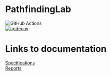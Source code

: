 # PathfindingLab
![GitHub Actions](https://github.com/NuiS4ncE/SeaTurtle/workflows/Java%20CI%20with%20Gradle/badge.svg) </br>
[![codecov](https://codecov.io/gh/NuiS4ncE/SeaTurtle/branch/main/graph/badge.svg?token=Q60VYB8G3A)](https://codecov.io/gh/NuiS4ncE/SeaTurtle)


# Links to documentation 

[Specifications](https://github.com/NuiS4ncE/PathfindingLab/blob/master/documentation/specifications.md)
</br>
[Reports](https://github.com/NuiS4ncE/PathfindingLab/tree/master/documentation/reports)

